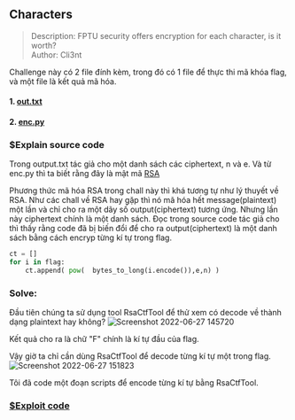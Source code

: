 ## Characters

> Description: FPTU security offers encryption for each character, is it worth?\
> Author: Cli3nt

Challenge này có 2 file đính kèm, trong đó có 1 file để thực thi mã khóa flag, và một file là kết quả mã hóa.

#### 1. [out.txt](https://github.com/M4rv3l-M3tavers3/FPTUHACKINGCTF2022-/blob/main/Cryptography/characters/out.txt)

#### 2. [enc.py](https://github.com/M4rv3l-M3tavers3/FPTUHACKINGCTF2022-/blob/main/Cryptography/characters/enc.py)

### $Explain source code

Trong output.txt tác giả cho một danh sách các ciphertext, n và e. Và từ enc.py thì ta biết rằng đây là mật mã [RSA](<https://en.wikipedia.org/wiki/RSA_(cryptosystem)>)

Phương thức mã hóa RSA trong chall này thì khá tương tự như lý thuyết về RSA. Như các chall về RSA hay gặp thì nó mã hóa hết message(plaintext) một lần và chỉ cho ra một dãy số output(ciphertext) tương ứng. Nhưng lần này ciphertext chính là một danh sách. Đọc trong source code tác giả cho thì thấy rằng code đã bị biến đổi để cho ra output(ciphertext) là một danh sách bằng cách encryp từng kí tự trong flag.

```python
ct = []
for i in flag:
    ct.append( pow(  bytes_to_long(i.encode()),e,n) )
```

### Solve:

Đầu tiên chúng ta sử dụng tool RsaCtfTool để thử xem có decode về thành dạng plaintext hay không?
![Screenshot 2022-06-27 145720](https://user-images.githubusercontent.com/77691959/175889749-0571df41-bd5f-4b61-baee-af865ab475cc.png)

Kết quả cho ra là chữ "F" chính là kí tự đầu của flag.

Vậy giờ ta chỉ cần dùng RsaCtfTool để decode từng kí tự một trong flag.\
![Screenshot 2022-06-27 151823](https://user-images.githubusercontent.com/77691959/175893302-4842deff-7ce0-4c69-a2e5-bfd0a60f3427.png)

Tôi đã code một đoạn scripts để encode từng kí tự bằng RsaCtfTool.

### [$Exploit code](https://github.com/M4rv3l-M3tavers3/FPTUHACKINGCTF2022-/blob/main/Cryptography/characters/solve.py)
